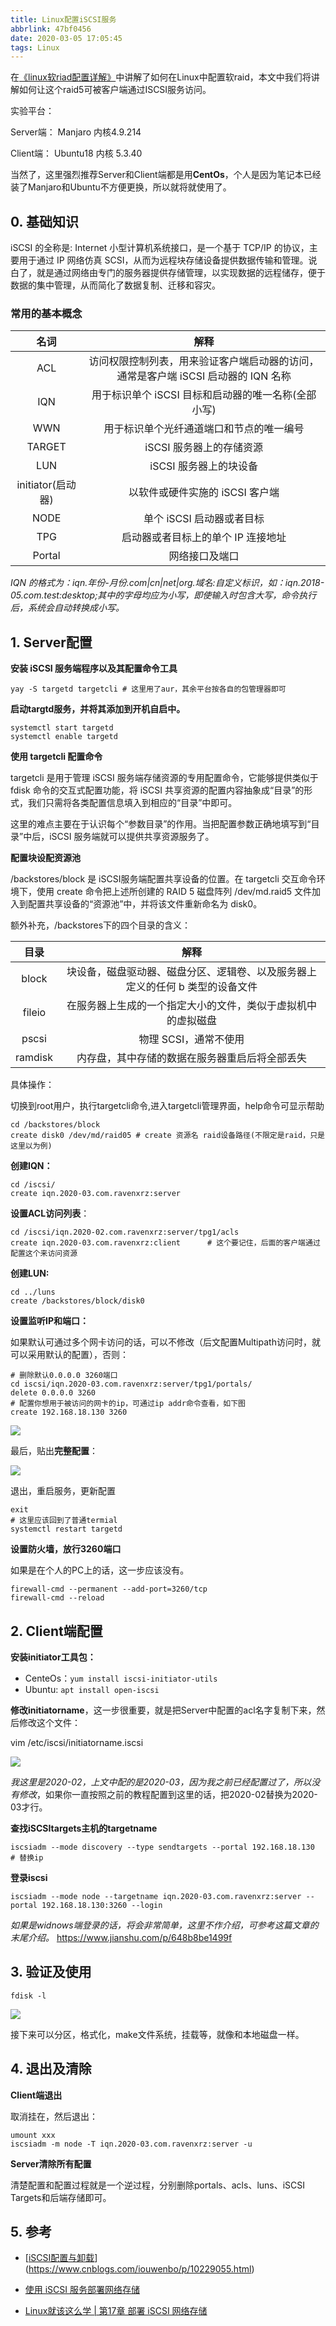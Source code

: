 ```yaml
---
title: Linux配置iSCSI服务
abbrlink: 47bf0456
date: 2020-03-05 17:05:45
tags: Linux
---
```


在[《linux软riad配置详解》](https://www.ravenxrz.ink/archives/b85e04d0.html)中讲解了如何在Linux中配置软raid，本文中我们将讲解如何让这个raid5可被客户端通过ISCSI服务访问。

实验平台：

Server端： Manjaro 内核4.9.214

Client端： Ubuntu18 内核 5.3.40

当然了，这里强烈推荐Server和Client端都是用**CentOs**，个人是因为笔记本已经装了Manjaro和Ubuntu不方便更换，所以就将就使用了。

<!-- more -->

## 0. 基础知识

iSCSI 的全称是: Internet 小型计算机系统接口，是一个基于 TCP/IP 的协议，主要用于通过 IP 网络仿真 SCSI，从而为远程块存储设备提供数据传输和管理。说白了，就是通过网络由专门的服务器提供存储管理，以实现数据的远程储存，便于数据的集中管理，从而简化了数据复制、迁移和容灾。

### **常用的基本概念**

|       名词        |                             解释                             |
| :---------------: | :----------------------------------------------------------: |
|        ACL        | 访问权限控制列表，用来验证客户端启动器的访问，通常是客户端   iSCSI 启动器的 IQN 名称 |
|        IQN        |    用于标识单个 iSCSI   目标和启动器的唯一名称(全部小写)     |
|        WWN        |           用于标识单个光纤通道端口和节点的唯一编号           |
|      TARGET       |                   iSCSI 服务器上的存储资源                   |
|        LUN        |                    iSCSI 服务器上的块设备                    |
| initiator(启动器) |               以软件或硬件实施的 iSCSI 客户端                |
|       NODE        |                  单个 iSCSI 启动器或者目标                   |
|        TPG        |              启动器或者目标上的单个 IP 连接地址              |
|      Portal       |                        网络接口及端口                        |

*IQN 的格式为：iqn.年份-月份.com|cn|net|org.域名:自定义标识，如：iqn.2018-05.com.test:desktop;其中的字母均应为小写，即使输入时包含大写，命令执行后，系统会自动转换成小写。*



## 1. Server配置

 **安装 iSCSI 服务端程序以及其配置命令工具**

```shell
yay -S targetd targetcli # 这里用了aur，其余平台按各自的包管理器即可
```

**启动targtd服务，并将其添加到开机自启中。**

```sh3ell
systemctl start targetd
systemctl enable targetd
```

**使用 targetcli 配置命令**

targetcli 是用于管理 iSCSI 服务端存储资源的专用配置命令，它能够提供类似于 fdisk 命令的交互式配置功能，将 iSCSI 共享资源的配置内容抽象成“目录”的形式，我们只需将各类配置信息填入到相应的“目录”中即可。

这里的难点主要在于认识每个“参数目录”的作用。当把配置参数正确地填写到“目录”中后，iSCSI 服务端就可以提供共享资源服务了。

**配置块设配资源池**

/backstores/block 是 iSCSI服务端配置共享设备的位置。在 targetcli 交互命令环境下，使用 create 命令把上述所创建的 RAID 5 磁盘阵列 /dev/md.raid5 文件加入到配置共享设备的“资源池”中，并将该文件重新命名为 disk0。

额外补充，/backstores下的四个目录的含义：

|  目录   |                             解释                             |
| :-----: | :----------------------------------------------------------: |
|  block  | 块设备，磁盘驱动器、磁盘分区、逻辑卷、以及服务器上定义的任何 b 类型的设备文件 |
| fileio  | 在服务器上生成的一个指定大小的文件，类似于虚拟机中的虚拟磁盘 |
|  pscsi  |                    物理 SCSI，通常不使用                     |
| ramdisk |        内存盘，其中存储的数据在服务器重启后将全部丢失        |

具体操作：

切换到root用户，执行targetcli命令,进入targetcli管理界面，help命令可显示帮助

```shell
cd /backstores/block
create disk0 /dev/md/raid05 # create 资源名 raid设备路径(不限定是raid，只是这里以为例)
```

**创建IQN：**

```
cd /iscsi/
create iqn.2020-03.com.ravenxrz:server
```

**设置ACL访问列表**：

```shell
cd /iscsi/iqn.2020-02.com.ravenxrz:server/tpg1/acls
create iqn.2020-03.com.ravenxrz:client		# 这个要记住，后面的客户端通过配置这个来访问资源
```

**创建LUN:**

```shell
cd ../luns
create /backstores/block/disk0
```

**设置监听IP和端口：**

如果默认可通过多个网卡访问的话，可以不修改（后文配置Multipath访问时，就可以采用默认的配置），否则：

```
# 删除默认0.0.0.0 3260端口 
cd iscsi/iqn.2020-03.com.ravenxrz:server/tpg1/portals/
delete 0.0.0.0 3260
# 配置你想用于被访问的网卡的ip，可通过ip addr命令查看，如下图
create 192.168.18.130 3260
```

![](https://pic.downk.cc/item/5e60ca5198271cb2b8a214fc.jpg)

最后，贴出**完整配置**：

![](https://pic.downk.cc/item/5e60cf6298271cb2b8a5942d.png)

退出，重启服务，更新配置

```shell
exit
# 这里应该回到了普通termial
systemctl restart targetd
```

**设置防火墙，放行3260端口**

如果是在个人的PC上的话，这一步应该没有。

```
firewall-cmd --permanent --add-port=3260/tcp
firewall-cmd --reload
```

## 2. Client端配置

**安装initiator工具包：**

- CenteOs：`yum install iscsi-initiator-utils`
- Ubuntu: `apt install open-iscsi`

**修改initiatorname**，这一步很重要，就是把Server中配置的acl名字复制下来，然后修改这个文件：

vim /etc/iscsi/initiatorname.iscsi

![](https://pic.downk.cc/item/5e60cc1d98271cb2b8a35c7b.jpg)

*我这里是2020-02，上文中配的是2020-03，因为我之前已经配置过了，所以没有修改*，如果你一直按照之前的教程配置到这里的话，把2020-02替换为2020-03才行。

**查找iSCSItargets主机的targetname**

```shell
iscsiadm --mode discovery --type sendtargets --portal 192.168.18.130	# 替换ip
```

**登录iscsi**

```shell
iscsiadm --mode node --targetname iqn.2020-03.com.ravenxrz:server --portal 192.168.18.130:3260 --login
```



*如果是widnows端登录的话，将会非常简单，这里不作介绍，可参考这篇文章的末尾介绍。* <https://www.jianshu.com/p/648b8be1499f>

## 3. 验证及使用

```
fdisk -l
```

![](https://pic.downk.cc/item/5e60cd2898271cb2b8a41232.jpg)

接下来可以分区，格式化，make文件系统，挂载等，就像和本地磁盘一样。

## 4. 退出及清除

**Client端退出**

取消挂在，然后退出：

```shell
umount xxx
iscsiadm -m node -T iqn.2020-03.com.ravenxrz:server -u
```

**Server清除所有配置**

清楚配置和配置过程就是一个逆过程，分别删除portals、acls、luns、iSCSI Targets和后端存储即可。



## 5. 参考

- [[iSCSI配置与卸载](https://www.cnblogs.com/iouwenbo/p/10229055.html)](https://www.cnblogs.com/iouwenbo/p/10229055.html)

- [使用 iSCSI 服务部署网络存储](https://www.jianshu.com/p/648b8be1499f)

- [Linux就该这么学 | 第17章 部署 iSCSI 网络存储]( https://www.jianshu.com/p/78bedd69bd9d)

